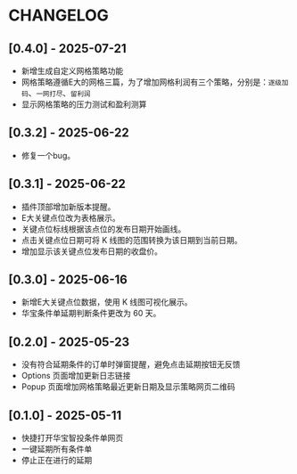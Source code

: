 # CHANGELOG

## [0.4.0] - 2025-07-21

- 新增生成自定义网格策略功能
- 网格策略遵循E大的网格三篇，为了增加网格利润有三个策略，分别是：`逐级加码`、`一网打尽`、`留利润`
- 显示网格策略的压力测试和盈利测算

## [0.3.2] - 2025-06-22

- 修复一个bug。

## [0.3.1] - 2025-06-22

- 插件顶部增加新版本提醒。
- E大关键点位改为表格展示。
- 关键点位标线根据该点位的发布日期开始画线。
- 点击关键点位日期可将 K 线图的范围转换为该日期到当前日期。
- 增加显示该关键点位发布日期的收盘价。

## [0.3.0] - 2025-06-16

- 新增E大关键点位数据，使用 K 线图可视化展示。
- 华宝条件单延期判断条件更改为 60 天。

## [0.2.0] - 2025-05-23

- 没有符合延期条件的订单时弹窗提醒，避免点击延期按钮无反馈
- Options 页面增加更新日志链接
- Popup 页面增加网格策略最近更新日期及显示策略网页二维码

## [0.1.0] - 2025-05-11

- 快捷打开华宝智投条件单网页
- 一键延期所有条件单
- 停止正在进行的延期
